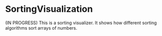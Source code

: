 # SortingVisualization
 (IN PROGRESS) This is a sorting visualizer. It shows how different sorting algorithms sort arrays of numbers.
